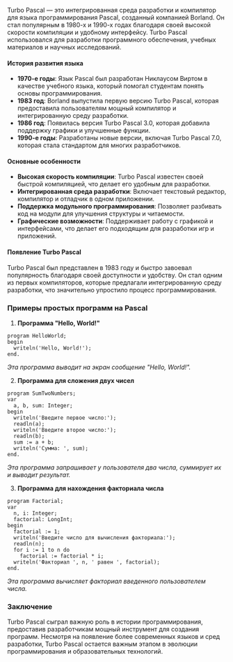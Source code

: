 Turbo Pascal — это интегрированная среда разработки и компилятор для языка программирования Pascal, созданный компанией Borland. Он стал популярным в 1980-х и 1990-х годах благодаря своей высокой скорости компиляции и удобному интерфейсу. Turbo Pascal использовался для разработки программного обеспечения, учебных материалов и научных исследований.
#### История развития языка

- **1970-е годы**: Язык Pascal был разработан Никлаусом Виртом в качестве учебного языка, который помогал студентам понять основы программирования.
- **1983 год**: Borland выпустила первую версию Turbo Pascal, которая предоставила пользователям мощный компилятор и интегрированную среду разработки.
- **1986 год**: Появилась версия Turbo Pascal 3.0, которая добавила поддержку графики и улучшенные функции.
- **1990-е годы**: Разработаны новые версии, включая Turbo Pascal 7.0, которая стала стандартом для многих разработчиков.
#### Основные особенности

- **Высокая скорость компиляции**: Turbo Pascal известен своей быстрой компиляцией, что делает его удобным для разработки.
- **Интегрированная среда разработки**: Включает текстовый редактор, компилятор и отладчик в одном приложении.
- **Поддержка модульного программирования**: Позволяет разбивать код на модули для улучшения структуры и читаемости.
- **Графические возможности**: Поддерживает работу с графикой и интерфейсами, что делает его подходящим для разработки игр и приложений.
#### Появление Turbo Pascal

Turbo Pascal был представлен в 1983 году и быстро завоевал популярность благодаря своей доступности и удобству. Он стал одним из первых компиляторов, которые предлагали интегрированную среду разработки, что значительно упростило процесс программирования.
### Примеры простых программ на Pascal

1. **Программа "Hello, World!"**

```
program HelloWorld;
begin
  writeln('Hello, World!');
end.
```

_Эта программа выводит на экран сообщение "Hello, World!"._

2. **Программа для сложения двух чисел**

```
program SumTwoNumbers;
var
  a, b, sum: Integer;
begin
  writeln('Введите первое число:');
  readln(a);
  writeln('Введите второе число:');
  readln(b);
  sum := a + b;
  writeln('Сумма: ', sum);
end.
```

_Эта программа запрашивает у пользователя два числа, суммирует их и выводит результат._

3. **Программа для нахождения факториала числа**

```
program Factorial;
var
  n, i: Integer;
  factorial: LongInt;
begin
  factorial := 1;
  writeln('Введите число для вычисления факториала:');
  readln(n);
  for i := 1 to n do
    factorial := factorial * i;
  writeln('Факториал ', n, ' равен ', factorial);
end.
```

_Эта программа вычисляет факториал введенного пользователем числа._

### Заключение

Turbo Pascal сыграл важную роль в истории программирования, предоставив разработчикам мощный инструмент для создания программ. Несмотря на появление более современных языков и сред разработки, Turbo Pascal остается важным этапом в эволюции программирования и образовательных технологий.